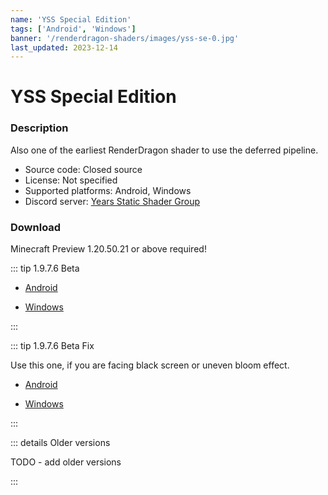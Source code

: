 ```yaml
---
name: 'YSS Special Edition'
tags: ['Android', 'Windows']
banner: '/renderdragon-shaders/images/yss-se-0.jpg'
last_updated: 2023-12-14
---
```


# YSS Special Edition

<Gallery 
alt='YSS SE Screenshots'
:images="[
    '/renderdragon-shaders/images/yss-se-0.jpg',
    '/renderdragon-shaders/images/yss-se-1.jpg',
    '/renderdragon-shaders/images/yss-se-2.jpg'
    ]"
/>

### Description

Also one of the earliest RenderDragon shader to use the deferred pipeline. 

* Source code: Closed source
* License: Not specified
* Supported platforms: Android, Windows
* Discord server: [Years Static Shader Group](https://discord.gg/yss)

### Download <Badge type="danger" text="Beta" />

Minecraft Preview 1.20.50.21 or above required!

::: tip 1.9.7.6 Beta

* [Android](https://cdn.discordapp.com/attachments/1066623642194153582/1158767758721429645/YSS_SE_Beta_1.9.7.6_Android.mcpack?ex=6537d012&is=65255b12&hm=cac102f61ea84e3f5dbc3f59bb0db01568c76e41a37c9b37c2814b443a7e7535&)

* [Windows](https://cdn.discordapp.com/attachments/1066623642194153582/1158767759069560893/YSS_SE_Beta_1.9.7.6_Windows.mcpack?ex=6537d012&is=65255b12&hm=9f3625b5edc63e4a088581b9dcde4dbebaec5e2836466193856d5f7bf167e52e&)

:::

::: tip 1.9.7.6 Beta Fix

Use this one, if you are facing black screen or uneven bloom effect.

* [Android](https://cdn.discordapp.com/attachments/1066623642194153582/1184915232653578251/YSS_SE_Beta_1.9.7.6_AndroidFix.mcpack?ex=658db54e&is=657b404e&hm=9bbb2fa24ed3d95043a578536a06352d6de1268bc5cf872567ae43427cc5e355&)

* [Windows](https://cdn.discordapp.com/attachments/1066623642194153582/1184915232242540564/YSS_SE_Beta_1.9.7.6_WindowsFix.mcpack?ex=658db54e&is=657b404e&hm=0633ddfb8ab5d5bbb5ec1c3bd7be565c608c29f1590b96b01a532b6a1ac5a203&)

:::

::: details Older versions

 TODO - add older versions 

:::